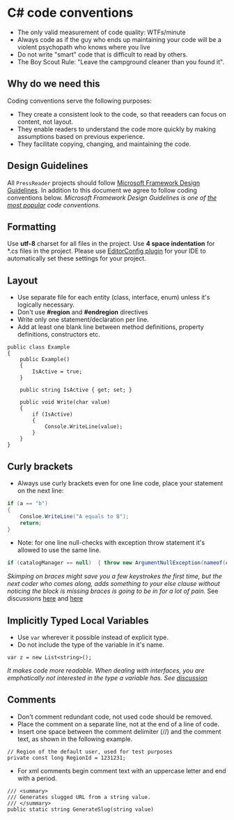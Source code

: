 # C# code conventions

- The only valid measurement of code quality: WTFs/minute
- Always code as if the guy who ends up maintaining your code will be a violent psychopath who knows where you live
- Do not write "smart" code that is difficult to read by others.
- The Boy Scout Rule: "Leave the campground cleaner than you found it".

## Why do we need this

Coding conventions serve the following purposes:
- They create a consistent look to the code, so that reeaders can focus on content, not layout.
- They enable readers to understand the code more quickly by making assumptions based on previous experience.
- They facilitate copying, changing, and maintaining the code.
 
## Design Guidelines

All `PressReader` projects should follow [Microsoft Framework Design Guidelines](https://msdn.microsoft.com/en-us/library/ms229042.aspx). In addition to this document we agree to follow coding conventions below. 
*Microsoft Framework Design Guidelines is one of [the most popular](http://www.marlabs.com/top-seven-coding-standards-and-guideline-documents-cnet-developers) code conventions.*

## Formatting

Use **utf-8** charset for all files in the project. Use **4 space indentation** for *.cs files in the project. 
Please use [EditorConfig plugin](http://editorconfig.org/#download) for your IDE to automatically set these settings for your project.

## Layout

- Use separate file for each entity (class, interface, enum) unless it's logically necessary.
- Don't use **#region** and **#endregion** directives
- Write only one statement/declaration per line.
- Add at least one blank line between method definitions, property definitions, constructors etc.

```
public class Example
{
    public Example() 
    {
        IsActive = true;
    }
    
    public string IsActive { get; set; }
  
    public void Write(char value) 
    {
        if (IsActive) 
        {
            Console.WriteLine(value);
        }
    }
}
```

## Сurly brackets
- Always use curly brackets even for one line code, place your statement on the next line:
```C#
if (a == "b") 
{
    Consloe.WriteLine("A equals to B");
    return;
}
```

- Note: for one line null-checks with exception throw statement it's allowed to use the same line.
```C#
if (catalogManager == null)  { throw new ArgumentNullException(nameof(catalogManager)); }
```

*Skimping on braces might save you a few keystrokes the first time, but the next coder who comes along, adds something to your else clause without noticing the block is missing braces is going to be in for a lot of pain.* See discussions [here](http://programmers.stackexchange.com/questions/2715/should-curly-braces-appear-on-their-own-line) and [here](http://stackoverflow.com/questions/359732/why-is-it-considered-a-bad-practice-to-omit-curly-braces)


## Implicitly Typed Local Variables

- Use `var` wherever it possible instead of explicit type.
- Do not include the type of the variable in it's name.

```
var z = new List<string>();
```
*It makes code more readable. When dealing with interfaces, you are emphatically not interested in the type a variable has. See [discussion](http://stackoverflow.com/questions/41479/use-of-var-keyword-in-c-sharp)*

## Comments
- Don't comment redundant code, not used code should be removed.
- Place the comment on a separate line, not at the end of a line of code.
- Insert one space between the comment delimiter (//) and the comment text, as shown in the following example.
```
// Region of the default user, used for test purposes
private const long RegionId = 1231231;
```
- For xml comments begin comment text with an uppercase letter and end with a period.
```
/// <summary>
/// Generates slugged URL from a string value.
/// </summary>
public static string GenerateSlug(string value)
```
